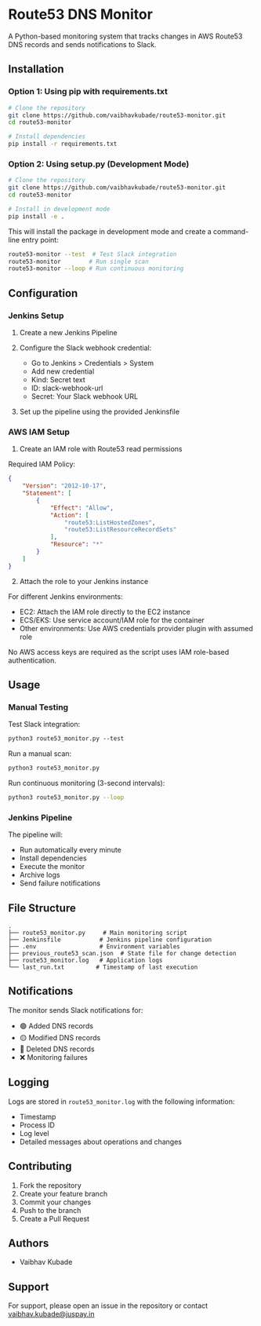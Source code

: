 # Route53 DNS Monitor

A Python-based monitoring system that tracks changes in AWS Route53 DNS records and sends notifications to Slack.

## Installation

### Option 1: Using pip with requirements.txt
```bash
# Clone the repository
git clone https://github.com/vaibhavkubade/route53-monitor.git
cd route53-monitor

# Install dependencies
pip install -r requirements.txt
```

### Option 2: Using setup.py (Development Mode)
```bash
# Clone the repository
git clone https://github.com/vaibhavkubade/route53-monitor.git
cd route53-monitor

# Install in development mode
pip install -e .
```

This will install the package in development mode and create a command-line entry point:
```bash
route53-monitor --test  # Test Slack integration
route53-monitor        # Run single scan
route53-monitor --loop # Run continuous monitoring
```

## Configuration

### Jenkins Setup

1. Create a new Jenkins Pipeline
2. Configure the Slack webhook credential:
   - Go to Jenkins > Credentials > System
   - Add new credential
   - Kind: Secret text
   - ID: slack-webhook-url
   - Secret: Your Slack webhook URL

3. Set up the pipeline using the provided Jenkinsfile

### AWS IAM Setup

1. Create an IAM role with Route53 read permissions

Required IAM Policy:
```json
{
    "Version": "2012-10-17",
    "Statement": [
        {
            "Effect": "Allow",
            "Action": [
                "route53:ListHostedZones",
                "route53:ListResourceRecordSets"
            ],
            "Resource": "*"
        }
    ]
}
```

2. Attach the role to your Jenkins instance

For different Jenkins environments:
- EC2: Attach the IAM role directly to the EC2 instance
- ECS/EKS: Use service account/IAM role for the container
- Other environments: Use AWS credentials provider plugin with assumed role

No AWS access keys are required as the script uses IAM role-based authentication.

## Usage

### Manual Testing

Test Slack integration:
```bash:readme.md
python3 route53_monitor.py --test
```

Run a manual scan:
```bash
python3 route53_monitor.py
```

Run continuous monitoring (3-second intervals):
```bash
python3 route53_monitor.py --loop
```

### Jenkins Pipeline

The pipeline will:
- Run automatically every minute
- Install dependencies
- Execute the monitor
- Archive logs
- Send failure notifications

## File Structure

```
.
├── route53_monitor.py     # Main monitoring script
├── Jenkinsfile           # Jenkins pipeline configuration
├── .env                  # Environment variables
├── previous_route53_scan.json  # State file for change detection
├── route53_monitor.log   # Application logs
└── last_run.txt         # Timestamp of last execution
```

## Notifications

The monitor sends Slack notifications for:
- 🟢 Added DNS records
- 🟡 Modified DNS records
- 🔴 Deleted DNS records
- ❌ Monitoring failures

## Logging

Logs are stored in `route53_monitor.log` with the following information:
- Timestamp
- Process ID
- Log level
- Detailed messages about operations and changes

## Contributing

1. Fork the repository
2. Create your feature branch
3. Commit your changes
4. Push to the branch
5. Create a Pull Request

## Authors

- Vaibhav Kubade

## Support

For support, please open an issue in the repository or contact vaibhav.kubade@juspay.in
